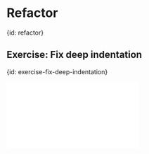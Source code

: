 # Refactor
{id: refactor}

## Exercise: Fix deep indentation
{id: exercise-fix-deep-indentation}

![](examples/refactor/remove_deep_indentation.py)

